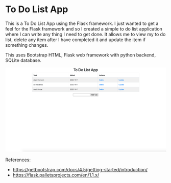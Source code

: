 # To Do List App
This is a To Do List App using the Flask framework. I just wanted to get a feel for the Flask framework and so I created a simple to do list application where I can write any thing I need to get done. It allows me to view my to do list, delete any item after I have completed it and update the item if something changes.

This uses Bootstrap HTML, Flask web framework with python backend, SQLite database.


![Screenshot](todolist.png)


References:
  * https://getbootstrap.com/docs/4.5/getting-started/introduction/
  * https://flask.palletsprojects.com/en/1.1.x/
